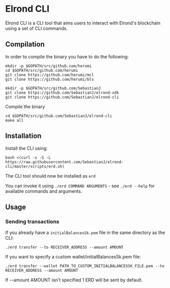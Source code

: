 # Elrond CLI

Elrond CLI is a CLI tool that aims users to interact with Elrond's blockchain using a set of CLI commands.

## Compilation

In order to compile the binary you have to do the following:
```
mkdir -p $GOPATH/src/github.com/herumi
cd $GOPATH/src/github.com/herumi
git clone https://github.com/herumi/mcl
git clone https://github.com/herumi/bls

mkdir -p $GOPATH/src/github.com/SebastianJ
git clone https://github.com/SebastianJ/elrond-sdk
git clone https://github.com/SebastianJ/elrond-cli
```

Compile the binary
```
cd $GOPATH/src/github.com/SebastianJ/elrond-cli
make all
```

## Installation

Install the CLI using:

`bash <(curl -s -S -L https://raw.githubusercontent.com/SebastianJ/elrond-cli/master/scripts/erd.sh)`

The CLI tool should now be installed as `erd`

You can invoke it using `./erd COMMAND ARGUMENTS` - see `./erd --help` for available commands and arguments.

## Usage

### Sending transactions

If you already have a `initialBalancesSk.pem` file in the same directory as the CLI:

`./erd transfer --to RECEIVER_ADDRESS --amount AMOUNT`

If you want to specify a custom wallet/initialBalancesSk.pem file:

`./erd transfer --wallet PATH_TO_CUSTOM_INITIALBALANCESSK_FILE.pem --to RECEIVER_ADDRESS --amount AMOUNT`

If --amount AMOUNT isn't specified 1 ERD will be sent by default.
